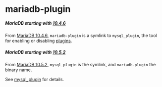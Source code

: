 # mariadb-plugin

##### MariaDB starting with [10.4.6](/kb/en/mariadb-1046-release-notes/)

From [MariaDB 10.4.6](/kb/en/mariadb-1046-release-notes/), `mariadb-plugin` is a symlink to `mysql_plugin`, the tool for enabling or disabling [plugins](/kb/en/mariadb-plugins/).

##### MariaDB starting with [10.5.2](/kb/en/mariadb-1052-release-notes/)

From [MariaDB 10.5.2](/kb/en/mariadb-1052-release-notes/), `mysql_plugin` is the symlink, and `mariadb-plugin` the binary name.

See [mysql_plugin](/clients-utilities/mysql_plugin/) for details.